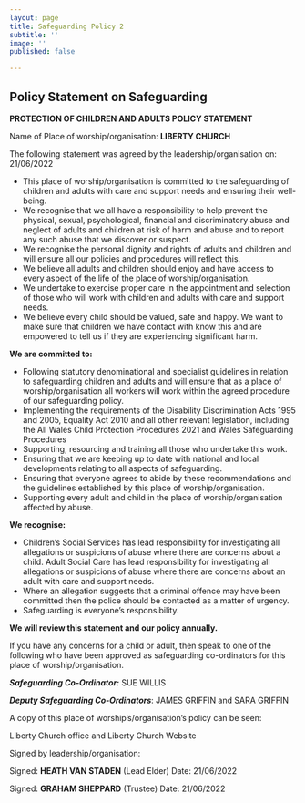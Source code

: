 ```yaml
---
layout: page
title: Safeguarding Policy 2
subtitle: ''
image: ''
published: false

---
```

## **Policy Statement on Safeguarding**

**PROTECTION OF CHILDREN AND ADULTS POLICY STATEMENT**

Name of Place of worship/organisation: **LIBERTY CHURCH**

The following statement was agreed by the leadership/organisation on: 21/06/2022

* This place of worship/organisation is committed to the safeguarding of children and adults with care and support needs and ensuring their well-being.
* We recognise that we all have a responsibility to help prevent the physical, sexual, psychological, financial and discriminatory abuse and neglect of adults and children at risk of harm and abuse and to report any such abuse that we discover or suspect.
* We recognise the personal dignity and rights of adults and children and will ensure all our policies and procedures will reflect this.
* We believe all adults and children should enjoy and have access to every aspect of the life of the place of worship/organisation.
* We undertake to exercise proper care in the appointment and selection of those who will work with children and adults with care and support needs.
* We believe every child should be valued, safe and happy. We want to make sure that children we have contact with know this and are empowered to tell us if they are experiencing significant harm.

**We are committed to:**

* Following statutory denominational and specialist guidelines in relation to safeguarding children and adults and will ensure that as a place of worship/organisation all workers will work within the agreed procedure of our safeguarding policy.
* Implementing the requirements of the Disability Discrimination Acts 1995 and 2005, Equality Act 2010 and all other relevant legislation, including the All Wales Child Protection Procedures 2021 and Wales Safeguarding Procedures
* Supporting, resourcing and training all those who undertake this work.
* Ensuring that we are keeping up to date with national and local developments relating to all aspects of safeguarding.
* Ensuring that everyone agrees to abide by these recommendations and the guidelines established by this place of worship/organisation.
* Supporting every adult and child in the place of worship/organisation affected by abuse.

**We recognise:**

* Children’s Social Services has lead responsibility for investigating all allegations or suspicions of abuse where there are concerns about a child. Adult Social Care has lead responsibility for investigating all allegations or suspicions of abuse where there are concerns about an adult with care and support needs.
* Where an allegation suggests that a criminal offence may have been committed then the police should be contacted as a matter of urgency.
* Safeguarding is everyone’s responsibility.

**We will review this statement and our policy annually.**

If you have any concerns for a child or adult, then speak to one of the following who have been approved as safeguarding co-ordinators for this place of worship/organisation.

**_Safeguarding Co-Ordinator:_** SUE WILLIS

**_Deputy Safeguarding Co-Ordinators_**: JAMES GRIFFIN and SARA GRIFFIN

A copy of this place of worship’s/organisation’s policy can be seen:

Liberty Church office and Liberty Church Website

Signed by leadership/organisation:

Signed: **HEATH VAN STADEN** (Lead Elder) Date: 21/06/2022

Signed: **GRAHAM SHEPPARD** (Trustee) Date: 21/06/2022